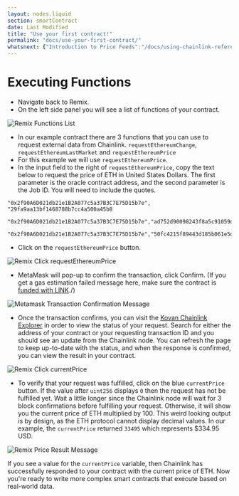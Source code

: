 ```yaml
---
layout: nodes.liquid
section: smartContract
date: Last Modified
title: "Use your first contract!"
permalink: "docs/use-your-first-contract/"
whatsnext: {"Introduction to Price Feeds":"/docs/using-chainlink-reference-contracts/", "Introduction to Chainlink VRF":"/docs/chainlink-vrf/", "Introduction to Using Any API":"/docs/request-and-receive-data/"}
---
```

# Executing Functions

* Navigate back to Remix.
* On the left side panel you will see a list of functions of your contract.

![Remix Functions List](/files/ad5784b-remix.png)

* In our example contract there are 3 functions that you can use to request external data from Chainlink. `requestEthereumChange`, `requestEthereumLastMarket` and `requestEthereumPrice`
* For this example we will use `requestEthereumPrice`.
* In the input field to the right of `requestEthereumPrice`, copy the text below to request the price of ETH in United States Dollars. The first parameter is the oracle contract address, and the second parameter is the Job ID. You will need to include the quotes.

```text requestEthereumPrice
"0x2f90A6D021db21e1B2A077c5a37B3C7E75D15b7e", "29fa9aa13bf1468788b7cc4a500a45b8
```
```text requestEthereumChange
"0x2f90A6D021db21e1B2A077c5a37B3C7E75D15b7e","ad752d90098243f8a5c91059d3e5616c"
```
```text requestEthereumLastMarket
"0x2f90A6D021db21e1B2A077c5a37B3C7E75D15b7e","50fc4215f89443d185b061e5d7af9490"
```

* Click on the `requestEthereumPrice` button.

![Remix Click requestEthereumPrice](/files/332bb9c-Screen_Shot_2020-09-08_at_9.21.52_AM.png)

* MetaMask will pop-up to confirm the transaction, click Confirm. (If you get a gas estimation failed message here, make sure the contract is [funded with LINK](../fund-your-contract/)./)

![Metamask Transaction Confirmation Message](/files/e00834f-metamask.png)

* Once the transaction confirms, you can visit the <a href="https://kovan.explorer.chain.link/" target="_blank" rel="noreferrer, noopener">Kovan Chainlink Explorer</a> in order to view the status of your request. Search for either the address of your contract or your requesting transaction ID and you should see an update from the Chainlink node. You can refresh the page to keep up-to-date with the status, and when the response is confirmed, you can view the result in your contract.

![Remix Click currentPrice](/files/d28ea86-Screen_Shot_2020-09-08_at_9.22.21_AM.png)

* To verify that your request was fulfilled, click on the blue `currentPrice` button. If the value after `uint256` displays `0` then the request has not be fulfilled yet. Wait a little longer since the Chainlink node will wait for 3 block confirmations before fulfilling your request. Otherwise, it will show you the current price of ETH multiplied by 100. This weird looking output is by design, as the ETH protocol cannot display decimal values. In our example, the `currentPrice` returned `33495` which represents $334.95 USD.

![Remix Price Result Message](/files/d24f0f2-remix.png)

If you see a value for the `currentPrice` variable, then Chainlink has successfully responded to your contract with the current price of ETH. Now you're ready to write more complex smart contracts that execute based on real-world data.